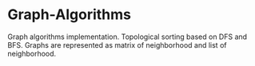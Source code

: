 # Graph-Algorithms
Graph algorithms implementation. Topological sorting based on DFS and BFS. Graphs are represented as matrix of neighborhood and list of neighborhood.
